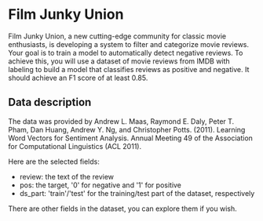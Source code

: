 # Film Junky Union

Film Junky Union, a new cutting-edge community for classic movie enthusiasts, is developing a system to filter and categorize movie reviews. Your goal is to train a model to automatically detect negative reviews. To achieve this, you will use a dataset of movie reviews from IMDB with labeling to build a model that classifies reviews as positive and negative. It should achieve an F1 score of at least 0.85.

## Data description

The data was provided by Andrew L. Maas, Raymond E. Daly, Peter T. Pham, Dan Huang, Andrew Y. Ng, and Christopher Potts. (2011). Learning Word Vectors for Sentiment Analysis. Annual Meeting 49 of the Association for Computational Linguistics (ACL 2011).

Here are the selected fields:

- review: the text of the review
- pos: the target, '0' for negative and '1' for positive
- ds_part: 'train'/'test' for the training/test part of the dataset, respectively

There are other fields in the dataset, you can explore them if you wish.
